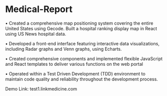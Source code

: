 # Medical-Report

• Created a comprehensive map positioning system covering the entire United States using Gecode. Built a hospital
ranking display map in React using US News hospital data.

• Developed a front-end interface featuring interactive data visualizations, including Radar graphs and Venn graphs, using
Echarts.

• Created comprehensive components and implemented flexible JavaScript and React templates to deliver various functions
on the web portal

• Operated within a Test Driven Development (TDD) environment to maintain code quality and reliability throughout
the development process.


Demo Link: test1.linkmedicine.com
